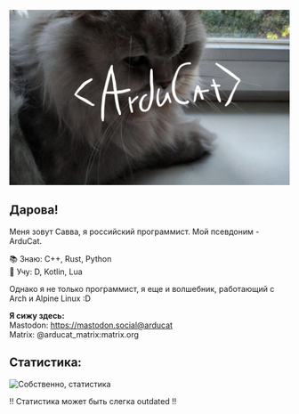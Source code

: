 ![<Arducat>](arducat.png)

## Дарова!

Меня зовут Савва, я российский программист. Мой псевдоним - ArduCat.  

📚 Знаю: C++, Rust, Python  
📖 Учу: D, Kotlin, Lua  

Однако я не только программист, я еще и волшебник, работающий с Arch и Alpine Linux :D  

**Я сижу здесь:**  
Mastodon: https://mastodon.social@arducat  
Matrix: @arducat_matrix:matrix.org  
 
## Статистика:

<img src="https://github-readme-stats.vercel.app/api/top-langs/?username=arducat&theme=radical&layout=compact" alt="Собственно, статистика" />

!! Статистика может быть слегка outdated !!
